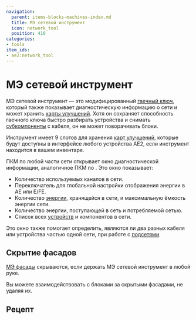 ```yaml
---
navigation:
  parent: items-blocks-machines-index.md
  title: МЭ сетевой инструмент
  icon: network_tool
  position: 410
categories:
- tools
item_ids:
- ae2:network_tool
---
```


# МЭ сетевой инструмент

<ItemImage id="network_tool" scale="4" />

МЭ сетевой инструмент — это модифицированный [гаечный ключ](wrench.md), который также показывает диагностическую информацию о сети и может хранить [карты улучшений](upgrade_cards.md). Хотя он сохраняет способность гаечного ключа быстро разбирать устройства и снимать [субкомпоненты](../ae2-mechanics/cable-subparts.md) с кабеля, он не может поворачивать блоки.

Инструмент имеет 9 слотов для хранения [карт улучшений](upgrade_cards.md), которые будут доступны в интерфейсе любого устройства AE2, если инструмент находится в вашем инвентаре.

ПКМ по любой части сети открывает окно диагностической информации, аналогичное ПКМ по <ItemLink id="controller" />. Это окно показывает:

* Количество используемых каналов в сети.
* Переключатель для глобальной настройки отображения энергии в AE или E/FE.
* Количество [энергии](../ae2-mechanics/energy.md), хранящейся в сети, и максимальную ёмкость энергии сети.
* Количество энергии, поступающей в сеть и потребляемой сетью.
* Список всех [устройств](../ae2-mechanics/devices.md) и компонентов в сети.

Это окно также помогает определить, являются ли два разных кабеля или устройства частью одной сети, при работе с [подсетями](../ae2-mechanics/subnetworks.md).

## Скрытие фасадов

<a href="facades.md">МЭ фасады</a> скрываются, если держать МЭ сетевой инструмент в любой руке.

Вы можете взаимодействовать с блоками за скрытыми фасадами, не удаляя их.

## Рецепт

<RecipeFor id="network_tool" />